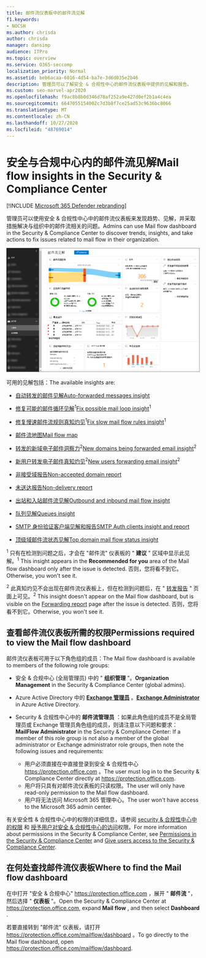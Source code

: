 ```yaml
---
title: 邮件流仪表板中的邮件流见解
f1.keywords:
- NOCSH
ms.author: chrisda
author: chrisda
manager: dansimp
audience: ITPro
ms.topic: overview
ms.service: O365-seccomp
localization_priority: Normal
ms.assetid: beb6acaa-6016-4d54-ba7e-3d6d035e2b46
description: 管理员可以了解安全 & 合规性中心的邮件流仪表板中提供的见解和报告。
ms.custom: seo-marvel-apr2020
ms.openlocfilehash: f9ac8b8b0d346d78af252a9e427d0ef2b1a4c4ea
ms.sourcegitcommit: 6647055154002c7d3b8f7ce25ad53c9636bc8066
ms.translationtype: MT
ms.contentlocale: zh-CN
ms.lasthandoff: 10/27/2020
ms.locfileid: "48769014"
---
```

# <a name="mail-flow-insights-in-the-security--compliance-center"></a><span data-ttu-id="2a1f9-103">安全与合规中心内的邮件流见解</span><span class="sxs-lookup"><span data-stu-id="2a1f9-103">Mail flow insights in the Security & Compliance Center</span></span>

[!INCLUDE [Microsoft 365 Defender rebranding](../includes/microsoft-defender-for-office.md)]


<span data-ttu-id="2a1f9-104">管理员可以使用安全 & 合规性中心中的邮件流仪表板来发现趋势、见解，并采取措施解决与组织中的邮件流相关的问题。</span><span class="sxs-lookup"><span data-stu-id="2a1f9-104">Admins can use Mail flow dashboard in the Security & Compliance Center to discover trends, insights, and take actions to fix issues related to mail flow in their organization.</span></span>

![安全 & 合规性中心中的邮件流仪表板](../../media/mail-flow-dashboard-v2.png)

<span data-ttu-id="2a1f9-106">可用的见解包括：</span><span class="sxs-lookup"><span data-stu-id="2a1f9-106">The available insights are:</span></span>

- [<span data-ttu-id="2a1f9-107">自动转发的邮件见解</span><span class="sxs-lookup"><span data-stu-id="2a1f9-107">Auto-forwarded messages insight</span></span>](mfi-auto-forwarded-messages-report.md)

- <span data-ttu-id="2a1f9-108">[修复可能的邮件循环见解](mfi-mail-loop-insight.md)<sup>1</sup></span><span class="sxs-lookup"><span data-stu-id="2a1f9-108">[Fix possible mail loop insight](mfi-mail-loop-insight.md)<sup>1</sup></span></span>

- <span data-ttu-id="2a1f9-109">[修复慢速邮件流规则真知灼见](mfi-slow-mail-flow-rules-insight.md)<sup>1</sup></span><span class="sxs-lookup"><span data-stu-id="2a1f9-109">[Fix slow mail flow rules insight](mfi-slow-mail-flow-rules-insight.md)<sup>1</sup></span></span>

- [<span data-ttu-id="2a1f9-110">邮件流地图</span><span class="sxs-lookup"><span data-stu-id="2a1f9-110">Mail flow map</span></span>](mfi-mail-flow-map-report.md)

- <span data-ttu-id="2a1f9-111">[转发的新域电子邮件洞察力](mfi-new-domains-being-forwarded-email.md)<sup>2</sup></span><span class="sxs-lookup"><span data-stu-id="2a1f9-111">[New domains being forwarded email insight](mfi-new-domains-being-forwarded-email.md)<sup>2</sup></span></span>

- <span data-ttu-id="2a1f9-112">[新用户转发电子邮件真知灼见](mfi-new-users-forwarding-email.md)<sup>2</sup></span><span class="sxs-lookup"><span data-stu-id="2a1f9-112">[New users forwarding email insight](mfi-new-users-forwarding-email.md)<sup>2</sup></span></span>

- [<span data-ttu-id="2a1f9-113">非接受域报告</span><span class="sxs-lookup"><span data-stu-id="2a1f9-113">Non-accepted domain report</span></span>](mfi-non-accepted-domain-report.md)

- [<span data-ttu-id="2a1f9-114">未送达报告</span><span class="sxs-lookup"><span data-stu-id="2a1f9-114">Non-delivery report</span></span>](mfi-non-delivery-report.md)

- [<span data-ttu-id="2a1f9-115">出站和入站邮件流见解</span><span class="sxs-lookup"><span data-stu-id="2a1f9-115">Outbound and inbound mail flow insight</span></span>](mfi-outbound-and-inbound-mail-flow.md)

- [<span data-ttu-id="2a1f9-116">队列见解</span><span class="sxs-lookup"><span data-stu-id="2a1f9-116">Queues insight</span></span>](mfi-queue-alerts-and-queues.md)

- [<span data-ttu-id="2a1f9-117">SMTP 身份验证客户端见解和报告</span><span class="sxs-lookup"><span data-stu-id="2a1f9-117">SMTP Auth clients insight and report</span></span>](mfi-smtp-auth-clients-report.md)

- [<span data-ttu-id="2a1f9-118">顶级域邮件流状态见解</span><span class="sxs-lookup"><span data-stu-id="2a1f9-118">Top domain mail flow status insight</span></span>](mfi-domain-mail-flow-status-insight.md)

<span data-ttu-id="2a1f9-119"><sup>1</sup> 只有在检测到问题之后，才会在 "邮件流" 仪表板的 " **建议** " 区域中显示此见解。</span><span class="sxs-lookup"><span data-stu-id="2a1f9-119"><sup>1</sup> This insight appears in the **Recommended for you** area of the Mail flow dashboard only after the issue is detected.</span></span> <span data-ttu-id="2a1f9-120">否则，您将看不到它。</span><span class="sxs-lookup"><span data-stu-id="2a1f9-120">Otherwise, you won't see it.</span></span>

<span data-ttu-id="2a1f9-121"><sup>2</sup> 此真知灼见不会出现在邮件流仪表板上，但在检测到问题后，在 " [转发报告](view-mail-flow-reports.md#forwarding-report) " 页面上可见。</span><span class="sxs-lookup"><span data-stu-id="2a1f9-121"><sup>2</sup> This insight doesn't appear on the Mail flow dashboard, but is visible on the [Forwarding report](view-mail-flow-reports.md#forwarding-report) page after the issue is detected.</span></span> <span data-ttu-id="2a1f9-122">否则，您将看不到它。</span><span class="sxs-lookup"><span data-stu-id="2a1f9-122">Otherwise, you won't see it.</span></span>

## <a name="permissions-required-to-view-the-mail-flow-dashboard"></a><span data-ttu-id="2a1f9-123">查看邮件流仪表板所需的权限</span><span class="sxs-lookup"><span data-stu-id="2a1f9-123">Permissions required to view the Mail flow dashboard</span></span>

<span data-ttu-id="2a1f9-124">邮件流仪表板可用于以下角色组的成员：</span><span class="sxs-lookup"><span data-stu-id="2a1f9-124">The Mail flow dashboard is available to members of the following role groups:</span></span>

- <span data-ttu-id="2a1f9-125">安全 & 合规中心 (全局管理员) 中的 " **组织管理** "。</span><span class="sxs-lookup"><span data-stu-id="2a1f9-125">**Organization Management** in the Security & Compliance Center (global admins).</span></span>

- <span data-ttu-id="2a1f9-126">Azure Active Directory 中的 **[Exchange 管理员](https://docs.microsoft.com/azure/active-directory/users-groups-roles/directory-assign-admin-roles#exchange-administrator)** 。</span><span class="sxs-lookup"><span data-stu-id="2a1f9-126">**[Exchange Administrator](https://docs.microsoft.com/azure/active-directory/users-groups-roles/directory-assign-admin-roles#exchange-administrator)** in Azure Active Directory.</span></span>

- <span data-ttu-id="2a1f9-127">Security & 合规性中心中的 **邮件流管理员** ：如果此角色组的成员不是全局管理员或 Exchange 管理员角色组的成员，则请注意以下问题和要求：</span><span class="sxs-lookup"><span data-stu-id="2a1f9-127">**MailFlow Administrator** in the Security & Compliance Center: If a member of this role group is not also a member of the global administrator or Exchange administrator role groups, then note the following issues and requirements:</span></span>

  - <span data-ttu-id="2a1f9-128">用户必须直接在中直接登录到安全 & 合规性中心 <https://protection.office.com> 。</span><span class="sxs-lookup"><span data-stu-id="2a1f9-128">The user must log in to the Security & Compliance Center directly at <https://protection.office.com>.</span></span>
  - <span data-ttu-id="2a1f9-129">用户将只具有对邮件流仪表板的只读权限。</span><span class="sxs-lookup"><span data-stu-id="2a1f9-129">The user will only have read-only permission to the Mail flow dashboard.</span></span>
  - <span data-ttu-id="2a1f9-130">用户将无法访问 Microsoft 365 管理中心。</span><span class="sxs-lookup"><span data-stu-id="2a1f9-130">The user won't have access to the Microsoft 365 admin center.</span></span>

<span data-ttu-id="2a1f9-131">有关安全性 & 合规性中心中的权限的详细信息，请参阅 [security & 合规性中心中的权限](permissions-in-the-security-and-compliance-center.md) 和 [授予用户对安全 & 合规性中心的访问](grant-access-to-the-security-and-compliance-center.md)权限。</span><span class="sxs-lookup"><span data-stu-id="2a1f9-131">For more information about permissions in the Security & Compliance Center, see [Permissions in the Security & Compliance Center](permissions-in-the-security-and-compliance-center.md) and [Give users access to the Security & Compliance Center](grant-access-to-the-security-and-compliance-center.md).</span></span>

## <a name="where-to-find-the-mail-flow-dashboard"></a><span data-ttu-id="2a1f9-132">在何处查找邮件流仪表板</span><span class="sxs-lookup"><span data-stu-id="2a1f9-132">Where to find the Mail flow dashboard</span></span>

<span data-ttu-id="2a1f9-133">在中打开 "安全 & 合规中心" <https://protection.office.com> ，展开 " **邮件流** "，然后选择 " **仪表板** "。</span><span class="sxs-lookup"><span data-stu-id="2a1f9-133">Open the Security & Compliance Center at <https://protection.office.com>, expand **Mail flow** , and then select **Dashboard** .</span></span>

<span data-ttu-id="2a1f9-134">若要直接转到 "邮件流" 仪表板，请打开 <https://protection.office.com/mailflow/dashboard> 。</span><span class="sxs-lookup"><span data-stu-id="2a1f9-134">To go directly to the Mail flow dashboard, open <https://protection.office.com/mailflow/dashboard>.</span></span>
